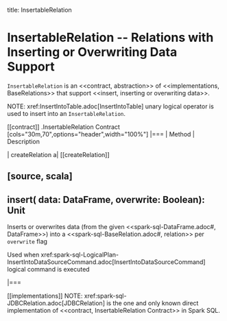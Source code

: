 title: InsertableRelation

# InsertableRelation -- Relations with Inserting or Overwriting Data Support

`InsertableRelation` is an <<contract, abstraction>> of <<implementations, BaseRelations>> that support <<insert, inserting or overwriting data>>.

NOTE: xref:InsertIntoTable.adoc[InsertIntoTable] unary logical operator is used to insert into an `InsertableRelation`.

[[contract]]
.InsertableRelation Contract
[cols="30m,70",options="header",width="100%"]
|===
| Method
| Description

| createRelation
a| [[createRelation]]

[source, scala]
----
insert(
  data: DataFrame,
  overwrite: Boolean): Unit
----

Inserts or overwrites data (from the given <<spark-sql-DataFrame.adoc#, DataFrame>>) into a <<spark-sql-BaseRelation.adoc#, relation>> per `overwrite` flag

Used when xref:spark-sql-LogicalPlan-InsertIntoDataSourceCommand.adoc[InsertIntoDataSourceCommand] logical command is executed

|===

[[implementations]]
NOTE: xref:spark-sql-JDBCRelation.adoc[JDBCRelation] is the one and only known direct implementation of <<contract, InsertableRelation Contract>> in Spark SQL.
